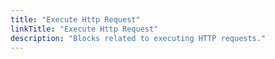 ```yaml
---
title: "Execute Http Request"
linkTitle: "Execute Http Request"
description: "Blocks related to executing HTTP requests."
---
```

